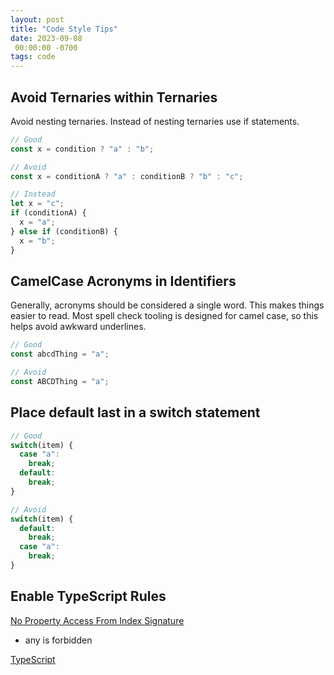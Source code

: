 ```yaml
---
layout: post
title: "Code Style Tips"
date: 2023-09-08
 00:00:00 -0700
tags: code
---
```


## Avoid Ternaries within Ternaries

Avoid nesting ternaries. Instead of nesting ternaries use if statements.

```typescript
// Good
const x = condition ? "a" : "b";

```

```typescript
// Avoid
const x = conditionA ? "a" : conditionB ? "b" : "c";
```

```typescript
// Instead
let x = "c";
if (conditionA) {
  x = "a";
} else if (conditionB) {
  x = "b";
}
```

## CamelCase Acronyms in Identifiers

Generally, acronyms should be considered a single word. This makes things easier to read. Most spell check tooling is designed for camel case, so this helps avoid awkward underlines.

```typescript
// Good
const abcdThing = "a";
```

```typescript
// Avoid
const ABCDThing = "a";
```

## Place default last in a switch statement

```typescript
// Good
switch(item) {
  case "a":
    break;
  default:
    break;
}
```

```typescript
// Avoid
switch(item) {
  default:
    break;
  case "a":
    break;
}
```

## Enable TypeScript Rules

[No Property Access From Index Signature](https://www.typescriptlang.org/tsconfig#noPropertyAccessFromIndexSignature)

- any is forbidden

[TypeScript](https://typescript-eslint.io/rules/?supported-rules=recommended-typeInformation)
